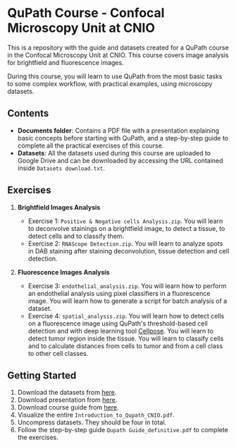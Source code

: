 # QuPath Course - Confocal Microscopy Unit at CNIO

This is a repository with the guide and datasets created for a QuPath course in the Confocal Microscopy Unit at CNIO. This course covers image analysis for brightfield and fluorescence images.

During this course, you will learn to use QuPath from the most basic tasks to some complex workflow, with practical examples, using microscopy datasets.

## Contents

- **Documents folder**: Contains a PDF file with a presentation explaining basic concepts before starting with QuPath, and a step-by-step guide to complete all the practical exercises of this course.
- **Datasets**: All the datasets used during this course are uploaded to Google Drive and can be downloaded by accessing the URL contained inside `Datasets download.txt`.

## Exercises

1. **Brightfield Images Analysis**
   - Exercise 1: `Positive & Negative cells Analysis.zip`. You will learn to deconvolve stainings on a brightfield image, to detect a tissue, to detect cells and to classify them.
   - Exercise 2: `RNAScope Detection.zip`. You will learn to analyze spots in DAB staining after staining deconvolution, tissue detection and cell detection.

2. **Fluorescence Images Analysis**
   - Exercise 3: `endothelial_analysis.zip`. You will learn how to perform an endothelial analysis using pixel classifiers in a fluorescence image. You will learn how to generate a script for batch analysis of a dataset.
   - Exercise 4: `spatial_analysis.zip`. You will learn how to detect cells on a fluorescence image using QuPath's threshold-based cell detection and with deep learning tool [Cellpose](https://github.com/MouseLand/cellpose).
     You will learn to detect tumor region inside the tissue. You will learn to classify cells and to calculate distances from cells to tumor and from a cell class to other cell classes.

## Getting Started

1. Download the datasets from [here](https://drive.google.com/drive/folders/13JEtxtspc8KR-JfI_tGM0_K2-m4Xv80R?usp=drive_link).
2. Download presentation from [here](https://github.com/cnio-cmu-BioimageAnalysis/QuPath_course_CMU_CNIO/blob/main/Documents/Introduction_to_Qupath_CNIO.pdf).
3. Download course guide from [here](https://github.com/cnio-cmu-BioimageAnalysis/QuPath_course_CMU_CNIO/blob/main/Documents/Qupath%20Guide_definitive.pdf).
4. Visualize the entire `Introduction_to_Qupath_CNIO.pdf`.
5. Uncompress datasets. They should be four in total.
6. Follow the step-by-step guide `Qupath Guide_definitive.pdf` to complete the exercises.

